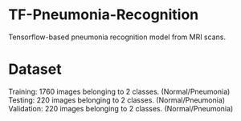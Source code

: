 # TF-Pneumonia-Recognition
Tensorflow-based pneumonia recognition model from MRI scans.

# Dataset
Training: 1760 images belonging to 2 classes. (Normal/Pneumonia) <br>
Testing: 220 images belonging to 2 classes. (Normal/Pneumonia) <br>
Validation: 220 images belonging to 2 classes. (Normal/Pneumonia) <br>